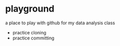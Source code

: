 # playground
a place to play with github for my data analysis class

* practice cloning
* practice committing
